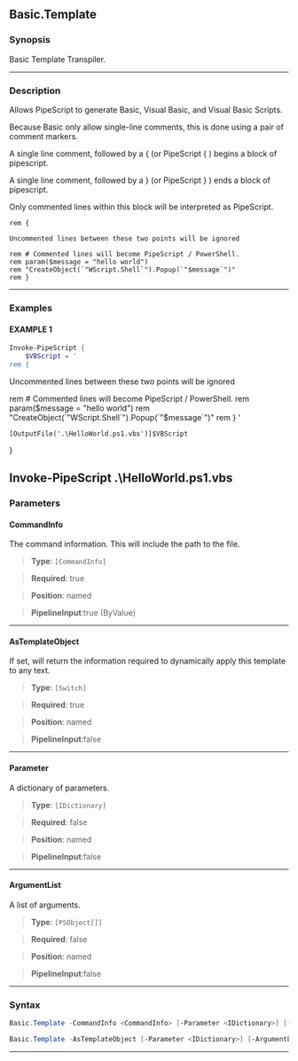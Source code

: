 Basic.Template
--------------
### Synopsis
Basic Template Transpiler.

---
### Description

Allows PipeScript to generate Basic, Visual Basic, and Visual Basic Scripts.

Because Basic only allow single-line comments, this is done using a pair of comment markers.

A single line comment, followed by a { (or PipeScript { ) begins a block of pipescript.

A single line comment, followed by a } (or PipeScript } ) ends a block of pipescript.

Only commented lines within this block will be interpreted as PipeScript.
        
```VBScript    
rem {

Uncommented lines between these two points will be ignored

rem # Commented lines will become PipeScript / PowerShell.
rem param($message = "hello world")
rem "CreateObject(`"WScript.Shell`").Popup(`"$message`")" 
rem }
```

---
### Examples
#### EXAMPLE 1
```PowerShell
Invoke-PipeScript {
    $VBScript = '    
rem {
```
Uncommented lines between these two points will be ignored

rem # Commented lines will become PipeScript / PowerShell.
rem param($message = "hello world")
rem "CreateObject(`"WScript.Shell`").Popup(`"$message`")" 
rem }
'

    [OutputFile('.\HelloWorld.ps1.vbs')]$VBScript
}

Invoke-PipeScript .\HelloWorld.ps1.vbs
---
### Parameters
#### **CommandInfo**

The command information.  This will include the path to the file.



> **Type**: ```[CommandInfo]```

> **Required**: true

> **Position**: named

> **PipelineInput**:true (ByValue)



---
#### **AsTemplateObject**

If set, will return the information required to dynamically apply this template to any text.



> **Type**: ```[Switch]```

> **Required**: true

> **Position**: named

> **PipelineInput**:false



---
#### **Parameter**

A dictionary of parameters.



> **Type**: ```[IDictionary]```

> **Required**: false

> **Position**: named

> **PipelineInput**:false



---
#### **ArgumentList**

A list of arguments.



> **Type**: ```[PSObject[]]```

> **Required**: false

> **Position**: named

> **PipelineInput**:false



---
### Syntax
```PowerShell
Basic.Template -CommandInfo <CommandInfo> [-Parameter <IDictionary>] [-ArgumentList <PSObject[]>] [<CommonParameters>]
```
```PowerShell
Basic.Template -AsTemplateObject [-Parameter <IDictionary>] [-ArgumentList <PSObject[]>] [<CommonParameters>]
```
---

